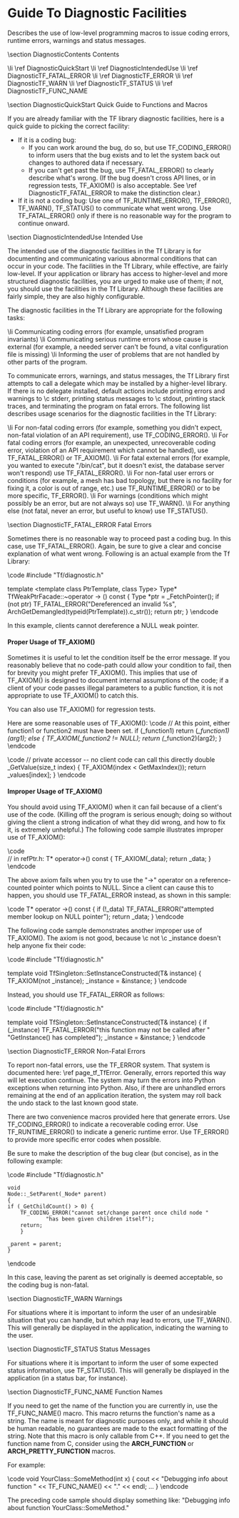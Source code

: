 # Guide To Diagnostic Facilities

Describes the use of low-level programming macros to issue coding errors, runtime errors, warnings and status messages.

\section DiagnosticContents Contents

\li \ref DiagnosticQuickStart 
\li \ref DiagnosticIntendedUse 
\li \ref DiagnosticTF_FATAL_ERROR 
\li \ref DiagnosticTF_ERROR 
\li \ref DiagnosticTF_WARN 
\li \ref DiagnosticTF_STATUS 
\li \ref DiagnosticTF_FUNC_NAME 

\section DiagnosticQuickStart Quick Guide to Functions and Macros

If you are already familiar with the TF library diagnostic facilities, here is a quick guide to picking the correct facility:

<ul>
<li>If it is a coding bug:
 <ul>
   <li>If you can work around the bug, do so, but use TF_CODING_ERROR() to
   inform users that the bug exists and to let the system back out changes to
   authored data if necessary.</li>
   <li>If you can't get past the bug, use TF_FATAL_ERROR() to clearly describe
   what's wrong.  (If the bug doesn't cross API lines, or in regression tests,
   TF_AXIOM() is also acceptable.  See \ref DiagnosticTF_FATAL_ERROR to make
   the distinction clear.)</li>
 </ul>
 <li>If it is not a coding bug:  Use one of TF_RUNTIME_ERROR(), TF_ERROR(),
 TF_WARN(), TF_STATUS() to communicate what went wrong.  Use TF_FATAL_ERROR()
 only if there is no reasonable way for the program to continue onward.</li>
</ul>

\section DiagnosticIntendedUse Intended Use

The intended use of the diagnostic facilities in the Tf Library is for documenting and communicating various abnormal conditions that can occur in your code.  The facilities in the Tf Library, while effective, are fairly low-level.  If your application or library has access to higher-level and more structured diagnostic facilities, you are urged to make use of them; if not, you should use the facilities in the Tf Library.  Although these facilities are fairly simple, they are also highly configurable.

The diagnostic facilities in the Tf Library are appropriate for the following tasks:

\li Communicating coding errors (for example, unsatisfied program invariants)
\li Communicating serious runtime errors whose cause is external (for example, a needed server can't be found, a vital configuration file is missing)
\li Informing the user of problems that are not handled by other parts of the program.

To communicate errors, warnings, and status messages, the Tf Library first attempts to call a delegate which may be installed by a higher-level library.  If there is no delegate installed, default actions include printing errors and warnings to \c stderr, printing status messages to \c stdout, printing stack traces, and terminating the program on fatal errors.  The following list describes usage scenarios for the diagnostic facilities in the Tf Library:

\li For non-fatal coding errors (for example, something you didn't expect, non-fatal violation of an API requirement), use TF_CODING_ERROR().
\li For fatal coding errors (for example, an unexpected, unrecoverable coding error, violation of an API requirement which cannot be handled), use TF_FATAL_ERROR() or TF_AXIOM().
\li For fatal external errors (for example, you wanted to execute "/bin/cat", but it doesn't exist, the database server won't respond) use TF_FATAL_ERROR().
\li For non-fatal user errors or conditions (for example, a mesh has bad topology, but there is no facility for fixing it, a color is out of range, etc.) use TF_RUNTIME_ERROR() or to be more specific, TF_ERROR().
\li For warnings (conditions which might possibly be an error, but are not always so) use TF_WARN().
\li For anything else (not fatal, never an error, but useful to know) use TF_STATUS().

\section DiagnosticTF_FATAL_ERROR Fatal Errors

Sometimes there is no reasonable way to proceed past a coding bug.  In this case, use TF_FATAL_ERROR().  Again, be sure to give a clear and concise explanation of what went wrong.  Following is an actual example from the Tf Library:

\code
#include "Tf/diagnostic.h"

template <template <class> class PtrTemplate, class Type>
Type*
TfWeakPtrFacade::~operator -> () const
{
    Type *ptr = _FetchPointer();
    if (not ptr)
        TF_FATAL_ERROR("Dereferenced an invalid %s",
                       ArchGetDemangled(typeid(PtrTemplate<Type>)).c_str());
    return ptr;
}
\endcode

In this example, clients cannot dereference a NULL weak pointer.

<h4> Proper Usage of TF_AXIOM() </h4>

Sometimes it is useful to let the condition itself be the error message.  If you reasonably believe that no code-path could allow your condition to fail, then for brevity you might prefer TF_AXIOM().  This implies that use of TF_AXIOM() is designed to document internal assumptions of the code; if a client of your code passes illegal parameters to a public function, it is not appropriate to use TF_AXIOM() to catch this.

You can also use TF_AXIOM() for regression tests.

Here are some reasonable uses of TF_AXIOM():
\code
    // At this point, either function1 or function2 must have been set.
    if (_function1)
	return (*_function1)(arg1);
    else {
	TF_AXIOM(_function2 != NULL);
	return (*_function2)(arg2);
    }
\endcode

\code
    // private accessor -- no client code can call this directly
    double _GetValue(size_t index) 
	{
	TF_AXIOM(index < GetMaxIndex());
	return _values[index];
    }
\endcode

<h4> Improper Usage of TF_AXIOM() </h4>

You should avoid using TF_AXIOM() when it can fail because of a client's use of the code.  (Killing off the program is serious enough; doing so without giving the client a strong indication of what they did wrong, and how to fix it, is extremely unhelpful.)  The following code sample illustrates improper use of TF_AXIOM():

\code    
    // in refPtr.h:
    T* operator->() const {
	TF_AXIOM(_data);
	return _data;
    }
\endcode

The above axiom fails when you try to use the "->" operator on a reference-counted pointer which points to NULL.  Since a client can cause this to happen, you should use TF_FATAL_ERROR instead, as shown in this sample:

\code
    T* operator ->() const {
	if (!_data)
	    TF_FATAL_ERROR("attempted member lookup on NULL pointer");
	return _data;
    }
\endcode

The following code sample demonstrates another improper use of TF_AXIOM(). The axiom is not good, because \c not \c _instance doesn't help anyone fix their code:

\code
#include "Tf/diagnostic.h"

template <typename T>
void
TfSingleton<T>::SetInstanceConstructed(T& instance)
{
    TF_AXIOM(not _instance);
    _instance = &instance;
}
\endcode

Instead, you should use TF_FATAL_ERROR as follows:

\code
#include "Tf/diagnostic.h"

template <typename T>
void
TfSingleton<T>::SetInstanceConstructed(T& instance)
{
    if (_instance)
        TF_FATAL_ERROR("this function may not be called after "
                       "GetInstance() has completed");
    _instance = &instance;
}
\endcode

\section DiagnosticTF_ERROR Non-Fatal Errors

To report non-fatal errors, use the TF_ERROR system.  That system is documented here: \ref page_tf_TfError.  Generally, errors reported this way will let execution continue.  The system may turn the errors into Python exceptions when returning into Python.  Also, if there are unhandled errors remaining at the end of an application iteration, the system may roll back the undo stack to the last known good state.  

There are two convenience macros provided here that generate errors.  Use TF_CODING_ERROR() to indicate a recoverable coding error.  Use TF_RUNTIME_ERROR() to indicate a generic runtime error.  Use TF_ERROR() to provide more specific error codes when possible.

Be sure to make the description of the bug clear (but concise), as in the following example:

\code
    #include "Tf/diagnostic.h"

    void
    Node::_SetParent(_Node* parent)
    {
	if (_GetChildCount() > 0) {
	    TF_CODING_ERROR("cannot set/change parent once child node "
			    "has been given children itself");
	    return;
        }

	_parent = parent;
    }
\endcode

In this case, leaving the parent as set originally is deemed acceptable, so the coding bug is non-fatal.

\section DiagnosticTF_WARN Warnings

For situations where it is important to inform the user of an undesirable situation that you can handle, but which may lead to errors, use TF_WARN().  This will generally be displayed in the application, indicating the warning to the user.

\section DiagnosticTF_STATUS Status Messages

For situations where it is important to inform the user of some expected status information, use TF_STATUS().  This will generally be displayed in the application (in a status bar, for instance).

\section DiagnosticTF_FUNC_NAME Function Names

If you need to get the name of the function you are currently in, use the TF_FUNC_NAME() macro.  This macro returns the function's name as a string.  The name is meant for diagnostic purposes only, and while it should be human readable, no guarantees are made to the exact formatting of the string.  Note that this macro is only callable from C++.  If you need to get the function name from C, consider using the __ARCH_FUNCTION__ or __ARCH_PRETTY_FUNCTION__ macros.

For example:

\code
void YourClass::SomeMethod(int x) 
{
    cout << "Debugging info about function " << TF_FUNC_NAME() << "." << endl;
    ...
}
\endcode

The preceding code sample should display something like: "Debugging info about function YourClass::SomeMethod."
